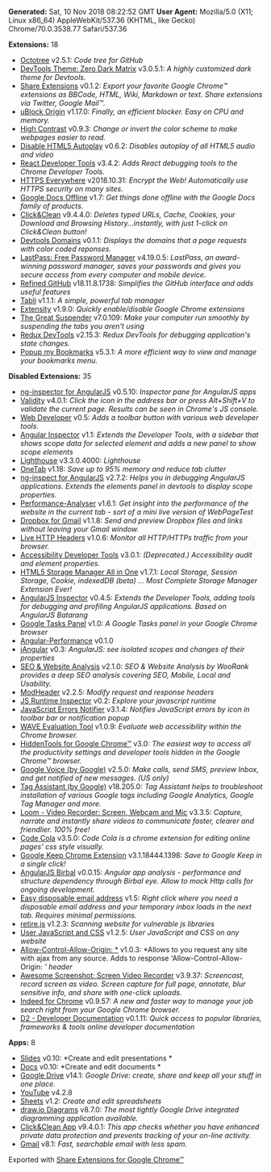 **Generated:** Sat, 10 Nov 2018 08:22:52 GMT
**User Agent:** Mozilla/5.0 (X11; Linux x86_64) AppleWebKit/537.36 (KHTML, like Gecko) Chrome/70.0.3538.77 Safari/537.36

**Extensions:** 18

 - [Octotree](https://chrome.google.com/webstore/detail/bkhaagjahfmjljalopjnoealnfndnagc) v2.5.1: *Code tree for GitHub*
 - [DevTools Theme: Zero Dark Matrix](https://chrome.google.com/webstore/detail/bomhdjeadceaggdgfoefmpeafkjhegbo) v3.0.5.1: *A highly customized dark theme for Devtools.*
 - [Share Extensions](https://chrome.google.com/webstore/detail/chdafcbnfkfenoeejpaeenpdamhmalhe) v0.1.2: *Export your favorite Google Chrome™ extensions as BBCode, HTML, Wiki, Markdown or text. Share extensions via Twitter, Google Mail™.*
 - [uBlock Origin](https://chrome.google.com/webstore/detail/cjpalhdlnbpafiamejdnhcphjbkeiagm) v1.17.0: *Finally, an efficient blocker. Easy on CPU and memory.*
 - [High Contrast](https://chrome.google.com/webstore/detail/djcfdncoelnlbldjfhinnjlhdjlikmph) v0.9.3: *Change or invert the color scheme to make webpages easier to read.*
 - [Disable HTML5 Autoplay](https://chrome.google.com/webstore/detail/efdhoaajjjgckpbkoglidkeendpkolai) v0.6.2: *Disables autoplay of all HTML5 audio and video*
 - [React Developer Tools](https://chrome.google.com/webstore/detail/fmkadmapgofadopljbjfkapdkoienihi) v3.4.2: *Adds React debugging tools to the Chrome Developer Tools.*
 - [HTTPS Everywhere](https://chrome.google.com/webstore/detail/gcbommkclmclpchllfjekcdonpmejbdp) v2018.10.31: *Encrypt the Web! Automatically use HTTPS security on many sites.*
 - [Google Docs Offline](https://chrome.google.com/webstore/detail/ghbmnnjooekpmoecnnnilnnbdlolhkhi) v1.7: *Get things done offline with the Google Docs family of products.*
 - [Click&Clean](https://chrome.google.com/webstore/detail/ghgabhipcejejjmhhchfonmamedcbeod) v9.4.4.0: *Deletes typed URLs, Cache, Cookies, your Download and Browsing History...instantly, with just 1-click on Click&Clean button!*
 - [Devtools Domains](https://chrome.google.com/webstore/detail/gnkedgaeponkfccalpobeillgledleii) v0.1.1: *Displays the domains that a page requests with color coded reponses.*
 - [LastPass: Free Password Manager](https://chrome.google.com/webstore/detail/hdokiejnpimakedhajhdlcegeplioahd) v4.19.0.5: *LastPass, an award-winning password manager, saves your passwords and gives you secure access from every computer and mobile device.*
 - [Refined GitHub](https://chrome.google.com/webstore/detail/hlepfoohegkhhmjieoechaddaejaokhf) v18.11.8.1738: *Simplifies the GitHub interface and adds useful features*
 - [Tabli](https://chrome.google.com/webstore/detail/igeehkedfibbnhbfponhjjplpkeomghi) v1.1.1: *A simple, powerful tab manager*
 - [Extensity](https://chrome.google.com/webstore/detail/jjmflmamggggndanpgfnpelongoepncg) v1.9.0: *Quickly enable/disable Google Chrome extensions*
 - [The Great Suspender](https://chrome.google.com/webstore/detail/klbibkeccnjlkjkiokjodocebajanakg) v7.0.109: *Make your computer run smoothly by suspending the tabs you aren't using*
 - [Redux DevTools](https://chrome.google.com/webstore/detail/lmhkpmbekcpmknklioeibfkpmmfibljd) v2.15.3: *Redux DevTools for debugging application's state changes.*
 - [Popup my Bookmarks](https://chrome.google.com/webstore/detail/mppflflkbbafeopeoeigkbbdjdbeifni) v5.3.1: *A more efficient way to view and manage your bookmarks menu.*

**Disabled Extensions:** 35
 - [ng-inspector for AngularJS](https://chrome.google.com/webstore/detail/aadgmnobpdmgmigaicncghmmoeflnamj) v0.5.10: *Inspector pane for AngularJS apps*
 - [Validity](https://chrome.google.com/webstore/detail/bbicmjjbohdfglopkidebfccilipgeif) v4.0.1: *Click the icon in the address bar or press Alt+Shift+V to validate the current page.  Results can be seen in Chrome's JS console.*
 - [Web Developer](https://chrome.google.com/webstore/detail/bfbameneiokkgbdmiekhjnmfkcnldhhm) v0.5: *Adds a toolbar button with various web developer tools.*
 - [Angular Inspector](https://chrome.google.com/webstore/detail/binbopkfgmcbckdejoocgogfjjpkhcho) v1.1: *Extends the Developer Tools, with a sidebar that shows scope data for selected element and adds a new panel to show scope elements*
 - [Lighthouse](https://chrome.google.com/webstore/detail/blipmdconlkpinefehnmjammfjpmpbjk) v3.3.0.4000: *Lighthouse*
 - [OneTab](https://chrome.google.com/webstore/detail/chphlpgkkbolifaimnlloiipkdnihall) v1.18: *Save up to 95% memory and reduce tab clutter*
 - [ng-inspect for AngularJS](https://chrome.google.com/webstore/detail/cidepfmbgngpdapgncfhpecbdhmnnemf) v2.7.2: *Helps you in debugging AngularJS applications. Extends the elements panel in devtools to display scope properties.*
 - [Performance-Analyser](https://chrome.google.com/webstore/detail/djgfmlohefpomchfabngccpbaflcahjf) v1.6.1: *Get insight into the performance of the website in the current tab - sort of a mini live version of WebPageTest*
 - [Dropbox for Gmail](https://chrome.google.com/webstore/detail/dpdmhfocilnekecfjgimjdeckachfbec) v1.1.8: *Send and preview Dropbox files and links without leaving your Gmail window.*
 - [Live HTTP Headers](https://chrome.google.com/webstore/detail/eaiimeeggnhceafhencnejheejddlcpa) v1.0.6: *Monitor all HTTP/HTTPs traffic from your browser.*
 - [Accessibility Developer Tools](https://chrome.google.com/webstore/detail/fpkknkljclfencbdbgkenhalefipecmb) v3.0.1: *(Deprecated.) Accessibility audit and element properties.*
 - [HTML5 Storage Manager All in One](https://chrome.google.com/webstore/detail/giompennnhheakjcnobejbnjgbbkmdnd) v1.7.1: *Local Storage, Session Storage, Cookie, indexedDB (beta) ... Most Complete Storage Manager Extension Ever!*
 - [AngularJS Inspector](https://chrome.google.com/webstore/detail/gjhmfjbfdbeeekiijofbikifokdkfhcc) v0.4.5: *Extends the Developer Tools, adding tools for debugging and profiling AngularJS applications. Based on AngularJS Batarang*
 - [Google Tasks Panel](https://chrome.google.com/webstore/detail/gmjdflobmjpeohnoefalpjeocgpdeffo) v1.0: *A Google Tasks panel in your Google Chrome browser*
 - [Angular-Performance](https://chrome.google.com/webstore/detail/hejbpbhdhhchmmcgmccpnngfedalkmkm) v0.1.0
 - [jAngular](https://chrome.google.com/webstore/detail/hijgknfdoknhhpgghjaogpjbpdpccncc) v0.3: *AngularJS: see isolated scopes and changes of their properties*
 - [SEO & Website Analysis](https://chrome.google.com/webstore/detail/hlngmmdolgbdnnimbmblfhhndibdipaf) v2.1.0: *SEO & Website Analysis by WooRank provides a deep SEO analysis covering SEO, Mobile, Local and Usability.*
 - [ModHeader](https://chrome.google.com/webstore/detail/idgpnmonknjnojddfkpgkljpfnnfcklj) v2.2.5: *Modify request and response headers*
 - [JS Runtime Inspector](https://chrome.google.com/webstore/detail/iilpjebedgohcmlffhnkhbjhabkdhfmn) v0.2: *Explore your javascript runtime*
 - [JavaScript Errors Notifier](https://chrome.google.com/webstore/detail/jafmfknfnkoekkdocjiaipcnmkklaajd) v3.1.4: *Notifies JavaScript errors by icon in toolbar bar or notification popup*
 - [WAVE Evaluation Tool](https://chrome.google.com/webstore/detail/jbbplnpkjmmeebjpijfedlgcdilocofh) v1.0.9: *Evaluate web accessibility within the Chrome browser.*
 - [HiddenTools for Google Chrome™](https://chrome.google.com/webstore/detail/jhcdplpmjpchlfjfihdpimbakifjnnda) v3.0: *The easiest way to access all the productivity settings and developer tools hidden in the Google Chrome™ browser.*
 - [Google Voice (by Google)](https://chrome.google.com/webstore/detail/kcnhkahnjcbndmmehfkdnkjomaanaooo) v2.5.0: *Make calls, send SMS, preview Inbox, and get notified of new messages. (US only)*
 - [Tag Assistant (by Google)](https://chrome.google.com/webstore/detail/kejbdjndbnbjgmefkgdddjlbokphdefk) v18.205.0: *Tag Assistant helps to troubleshoot installation of various Google tags including Google Analytics, Google Tag Manager and more.*
 - [Loom - Video Recorder: Screen, Webcam and Mic](https://chrome.google.com/webstore/detail/liecbddmkiiihnedobmlmillhodjkdmb) v3.3.5: *Capture, narrate and instantly share videos to communicate faster, clearer and friendlier. 100% free!*
 - [Code Cola](https://chrome.google.com/webstore/detail/lomkpheldlbkkfiifcbfifipaofnmnkn) v3.5.0: *Code Cola is a chrome extension for editing online pages' css style visually.*
 - [Google Keep Chrome Extension](https://chrome.google.com/webstore/detail/lpcaedmchfhocbbapmcbpinfpgnhiddi) v3.1.18444.1398: *Save to Google Keep in a single click!*
 - [AngularJS Birbal](https://chrome.google.com/webstore/detail/lpgcgfldhlpcekibknamgefpbifakkai) v0.0.15: *Angular app analysis - performance and structure dependency through Birbal eye. Allow to mock Http calls for ongoing development.*
 - [Easy disposable email address](https://chrome.google.com/webstore/detail/mkpfodpjhekjdhkchalfflggeoamfajh) v1.5: *Right click where you need a disposable email address and your temporary inbox loads in the next tab. Requires minimal permissions.*
 - [retire.js](https://chrome.google.com/webstore/detail/moibopkbhjceeedibkbkbchbjnkadmom) v1.2.3: *Scanning website for vulnerable js libraries*
 - [User JavaScript and CSS](https://chrome.google.com/webstore/detail/nbhcbdghjpllgmfilhnhkllmkecfmpld) v1.2.5: *User JavaScript and CSS on any website*
 - [Allow-Control-Allow-Origin: *](https://chrome.google.com/webstore/detail/nlfbmbojpeacfghkpbjhddihlkkiljbi) v1.0.3: *Allows to you request any site with ajax from any source. Adds to response 'Allow-Control-Allow-Origin: *' header*
 - [Awesome Screenshot: Screen Video Recorder](https://chrome.google.com/webstore/detail/nlipoenfbbikpbjkfpfillcgkoblgpmj) v3.9.37: *Screencast, record screen as video. Screen capture for full page, annotate, blur sensitive info, and share with one-click uploads.*
 - [Indeed for Chrome](https://chrome.google.com/webstore/detail/onimolfnbjjikjiialpfahffkjjgdgkh) v0.9.57: *A new and faster way to manage your job search right from your Google Chrome browser.*
 - [D2 - Developer Documentation](https://chrome.google.com/webstore/detail/pcndaioeajanljljbjglanbmnmhgdjln) v0.1.11: *Quick access to popular libraries, frameworks & tools online developer documentation*

**Apps:** 8
 - [Slides](https://chrome.google.com/webstore/detail/aapocclcgogkmnckokdopfmhonfmgoek) v0.10: *Create and edit presentations *
 - [Docs](https://chrome.google.com/webstore/detail/aohghmighlieiainnegkcijnfilokake) v0.10: *Create and edit documents *
 - [Google Drive](https://chrome.google.com/webstore/detail/apdfllckaahabafndbhieahigkjlhalf) v14.1: *Google Drive: create, share and keep all your stuff in one place.*
 - [YouTube](https://chrome.google.com/webstore/detail/blpcfgokakmgnkcojhhkbfbldkacnbeo) v4.2.8
 - [Sheets](https://chrome.google.com/webstore/detail/felcaaldnbdncclmgdcncolpebgiejap) v1.2: *Create and edit spreadsheets*
 - [draw.io Diagrams](https://chrome.google.com/webstore/detail/onlkggianjhjenigcpigpjehhpplldkc) v8.7.0: *The most tightly Google Drive integrated diagramming application available.*
 - [Click&Clean App](https://chrome.google.com/webstore/detail/pdabfienifkbhoihedcgeogidfmibmhp) v9.4.0.1: *This app checks whether you have enhanced private data protection and prevents tracking of your on-line activity.*
 - [Gmail](https://chrome.google.com/webstore/detail/pjkljhegncpnkpknbcohdijeoejaedia) v8.1: *Fast, searchable email with less spam.*


Exported with [Share Extensions for Google Chrome™](https://chrome.google.com/webstore/detail/chdafcbnfkfenoeejpaeenpdamhmalhe)
